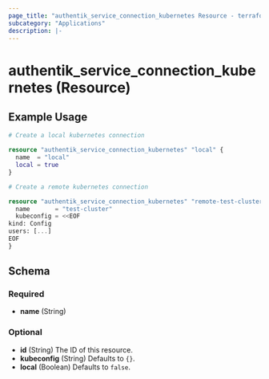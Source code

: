 ```yaml
---
page_title: "authentik_service_connection_kubernetes Resource - terraform-provider-authentik"
subcategory: "Applications"
description: |-
---
```


# authentik_service_connection_kubernetes (Resource)

## Example Usage

```terraform
# Create a local kubernetes connection

resource "authentik_service_connection_kubernetes" "local" {
  name  = "local"
  local = true
}

# Create a remote kubernetes connection

resource "authentik_service_connection_kubernetes" "remote-test-cluster" {
  name       = "test-cluster"
  kubeconfig = <<EOF
kind: Config
users: [...]
EOF
}
```

<!-- schema generated by tfplugindocs -->
## Schema

### Required

- **name** (String)

### Optional

- **id** (String) The ID of this resource.
- **kubeconfig** (String) Defaults to `{}`.
- **local** (Boolean) Defaults to `false`.
